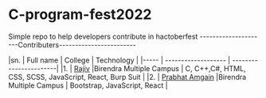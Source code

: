 # C-program-fest2022
Simple repo to help developers contribute in hactoberfest
---------------------Contributers------------------------

|sn. | Full name | College  |  Technology  |
|----- | ------------------- | -----------------------|
|1. | [Rajiv](https://github.com/Aryal-rajiv) |Birendra Multiple Campus  | C, C++,C#, HTML, CSS, SCSS, JavaScript, React, Burp Suit |
|2. | [Prabhat Amgain](https://github.com/Prabhat147) |Birendra Multiple Campus  |  Bootstrap, JavaScript, React |